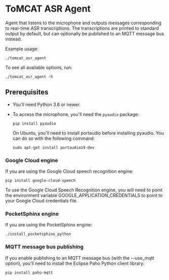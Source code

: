 ToMCAT ASR Agent
================

Agent that listens to the microphone and outputs messages corresponding to
real-time ASR transcriptions. The transcriptions are printed to standard output
by default, but can optionally be published to an MQTT message bus instead.

Example usage:

    ./tomcat_asr_agent

To see all available options, run:

    ./tomcat_asr_agent -h


Prerequisites
-------------

- You'll need Python 3.6 or newer.
- To access the microphone, you'll need the `pyaudio` package:
 
      pip install pyaudio

    On Ubuntu, you'll need to install portaudio before installing pyaudio. You can do so with the following command:

      sudo apt-get install portaudio19-dev 

### Google Cloud engine

If you are using the Google Cloud speech recognition engine:
    
    pip install google-cloud-speech

To use the Google Cloud Speech Recognition engine, you will need to point the
environment variable GOOGLE_APPLICATION_CREDENTIALS to point to your Google
Cloud credentials file.

### PocketSphinx engine

If you are using the PocketSphinx engine:

    ./install_pocketsphinx_python
    
### MQTT message bus publishing
If you enable publishing to an MQTT message bus (with the --use_mqtt
option), you'll need to install the Eclipse Paho Python client library:

    pip install paho-mqtt
